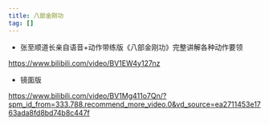 ```yaml
---
title: 八部金刚功
tag: []
---
```


- 张至顺道长亲自语音+动作带练版《八部金刚功》完整讲解各种动作要领

<https://www.bilibili.com/video/BV1EW4y127nz>

- 镜面版

<https://www.bilibili.com/video/BV1Mg411o7Qn/?spm_id_from=333.788.recommend_more_video.0&vd_source=ea2711453e1763ada8fd8bd74b8c447f>
